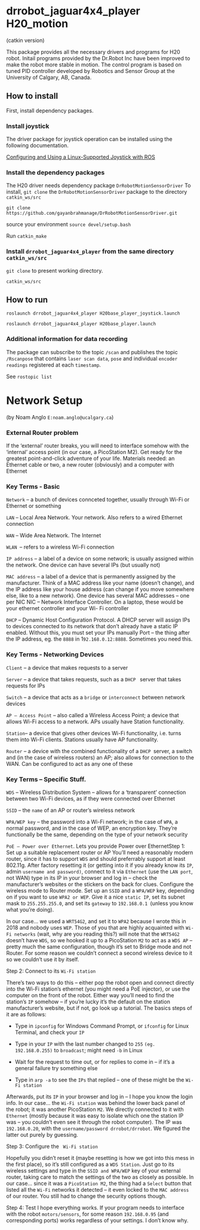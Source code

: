 # drrobot_jaguar4x4_player H20_motion

(catkin version)

This package provides all the necessary drivers and programs for H20 robot. Initail programs provided by the Dr.Robot Inc have been improved to make the robot more stable in motion. The control program is based on tuned PID controller developed by Robotics and Sensor Group at the University of Calgary, AB, Canada.

## How to install
First, install dependency packages.

### Install joystick 

The driver package for joystick operation can be installed using the following documentation.

[Configuring and Using a Linux-Supported Joystick with ROS](http://wiki.ros.org/joy/Tutorials/ConfiguringALinuxJoystick)

### Install the dependency packages
The H20 driver needs dependency package `DrRobotMotionSensorDriver`
To install, `git clone` the `DrRobotMotionSensorDriver` package to the  directory `catkin_ws/src`

`git clone https://github.com/gayanbrahmanage/DrRobotMotionSensorDriver.git `

source your environment `source devel/setup.bash `

Run `catkin_make`

### Install `drrobot_jaguar4x4_player` from the same directory `catkin_ws/src`

`git clone` to present working directory.

`catkin_ws/src`

## How to run

`roslaunch drrobot_jaguar4x4_player H20base_player_joystick.launch `

`roslaunch drrobot_jaguar4x4_player H20base_player.launch `

### Additional information for data recording
The package can subscribe to the topic `/scan` and publishes the topic `/Rscanpose` that contains `laser scan data`, `pose` and individual `encoder readings` registered at each `timestamp`.

See `rostopic list`


#  Network Setup
(by  Noam Anglo  ``E:noam.anglo@ucalgary.ca``)

###  External Router problem
If the ‘external’ router breaks, you will need to interface somehow with the ‘internal’ access point (in
our case, a PicoStation M2). Get ready for the greatest point-and-click adventure of your life.
Materials needed: an Ethernet cable or two, a new router (obviously) and a computer with Ethernet

###  Key Terms - Basic

``Network`` – a bunch of devices connceted together, usually through Wi-Fi or Ethernet or something

``LAN`` – Local Area Network. Your network. Also refers to a wired Ethernet connection

``WAN`` – Wide Area Network. The Internet

``WLAN ``– refers to a wireless Wi-Fi connection

``IP address`` – a label of a device on some network; is usually assigned within the network. One device
can have several IPs (but usually not)

``MAC address`` – a label of a device that is permanently assigned by the manufacturer. Think of a MAC
address like your name (doesn’t change), and the IP address like your house address (can change if you
move somewhere else, like to a new network). One device has several MAC addresses – one per NIC
NIC – Network Interface Controller. On a laptop, these would be your ethernet controller and your Wi-
Fi controller

``DHCP`` – Dynamic Host Configuration Protocol. A DHCP server will assign IPs to devices connected to
its network that don’t already have a static IP enabled. Without this, you must set your IPs manually
Port – the thing after the IP address, eg. the ``8888`` in 1``92.168.0.12:8888``. Sometimes you need this.

### Key Terms - Networking Devices

``Client`` – a device that makes requests to a server

``Server`` – a device that takes requests, such as a ``DHCP ``  server that takes requests for IPs

``Switch`` – a device that acts as a ``bridge`` or ``interconnect`` between network devices

``AP – Access Point`` – also called a Wireless Access Point; a device that allows Wi-Fi access to a
network. APs usually have Station functionality.

``Station``– a device that gives other devices Wi-Fi functionality, i.e. turns them into Wi-Fi clients.
Stations usually have AP functionality.

``Router`` – a device with the combined functionality of a ``DHCP ``server, a switch and (in the case of
wireless routers) an AP; also allows for connection to the WAN. Can be configured to act as any one of
these

###  Key Terms – Specific Stuff.

``WDS`` – Wireless Distribution System – allows for a ‘transparent’ connection between two Wi-Fi
devices, as if they were connected over Ethernet

``SSID`` – the ``name`` of an AP or router’s wireless network

``WPA/WEP key`` – the password into a Wi-Fi network; in the case of ``WPA``, a normal password, and in
the case of WEP, an encryption key. They’re functionally be the same, depending on the type of your
network security

``PoE – Power over Ethernet``. Lets you provide Power over EthernetStep 1: Set up a suitable replacement router or AP
You’ll need a reasonably modern router, since it has to support ``WDS`` and should preferrably support at
least 802.11g. After factory resetting it (or getting into it if you already know its ``IP``, admin ``username
and password)``, connect to it via ``Ethernet`` (use the ``LAN port``, not WAN) type in its IP in your browser
and log in – check the manufacturer’s websites or the stickers on the back for clues. Configure the
wireless mode to Router mode. Set up an ``SSID`` and a ``WPA/WEP`` key, depending on if you want to use
``WPA2 or WEP``. Give it a nice ``static IP``, set its subnet mask to ``255.255.255.0``, and set its ``gateway`` to
``192.168.0.1 ``(unless you know what you’re doing).

In our case... we used a ``WRT54G2``, and set it to ``WPA2`` because I wrote this in 2018 and nobody uses
``WEP``. Those of you that are highly acquainted with ``Wi-Fi networks`` (wait, why are you reading this?)
will note that the ``WRT54G2`` doesn’t have ``WDS``, so we hooked it up to a PicoStation ``M2`` to act as a
``WDS AP`` – pretty much the same configuration, though it’s set to Bridge mode and not Router. For
some reason we couldn’t connect a second wireless device to it so we couldn’t use it by itself.

Step 2: Connect to its ``Wi-Fi station``

There’s two ways to do this – either pop the robot open and connect directly into the Wi-Fi station’s
ethernet (you might need a PoE injector), or use the computer on the front of the robot. Either way
you’ll need to find the station’s ``IP`` somehow – if you’re lucky it’s the default on the station
manufacturer’s website, but if not, go look up a tutorial. The basics steps of it are as follows:

- Type in ``ipconfig`` for Windows Command Prompt, or ``ifconfig`` for Linux Terminal, and check your ``IP``

- Type in your ``IP`` with the last number changed to ``255`` ``(eg. 192.168.0.255)`` to ``broadcast``; might need ``-b``
in Linux

- Wait for the request to time out, or for replies to come in – if it’s a general failure try something else

- Type in ``arp -a`` to see the ``IPs`` that replied – one of these might be the ``Wi-Fi station``

Afterwards, put its ``IP`` in your browser and log in – I hope you know the login info.
In our case... the ``Wi-Fi station`` was behind the lower back panel of the robot; it was another
PicoStation ``M2``. We directly connected to it with ``Ethernet`` (mostly because it was easy to isolate which
one the station IP was – you couldn’t even see it through the robot computer). The IP was ``192.168.0.20``,
with the ``username/password drrobot/drrobot``. We figured the latter out purely by guessing.

Step 3: Configure the  `` Wi-Fi station``

Hopefully you didn’t reset it (maybe resetting is how we got into this mess in the first place), so it’s
still configured as a ``WDS Station``. Just go to its wireless settings and type in the ``SSID and WPA/WEP``
key of your external router, taking care to match the settings of the two as closely as possible.
In our case... since it was a ``PicoStation M2``, the thing had a ``Select`` button that listed all the ``Wi-Fi``
networks it detected – it even locked to the ``MAC address`` of our router. You still had to change the
security options though.

Step 4: Test
I hope everything works. If your program needs to interface with the robot ``motors/sensors``, for some
reason ``192.168.0.95`` (and corresponding ports) works regardless of your settings. I don’t know why.
